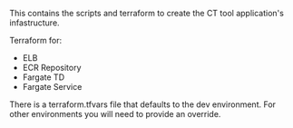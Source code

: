 This contains the scripts and terraform to create the CT tool application's infastructure.

Terraform for:
 * ELB
 * ECR Repository
 * Fargate TD
 * Fargate Service

There is a terraform.tfvars file that defaults to the dev environment. For other environments you will need to provide an override.
  
